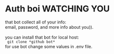 <h1>Auth boi WATCHING YOU</h1>

<section>
    that bot collect all of your info: <br>
    email, password, and more info about you)).
    <br><br>
    you can install that bot for local host:<br>
    <code> git clone *github bot* </code><br>
    for use bot change some values in .env file.
    
</section>